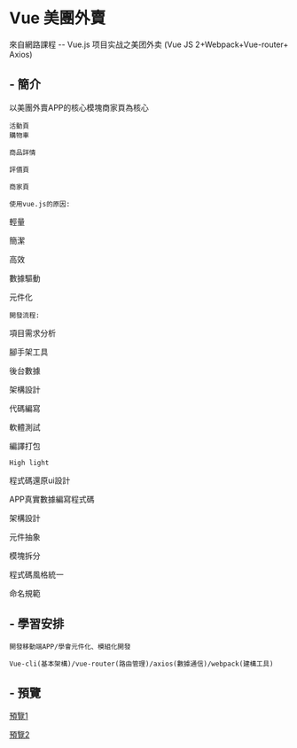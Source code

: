 # Vue 美團外賣

來自網路課程 -- Vue.js 项目实战之美团外卖 (Vue JS 2+Webpack+Vue-router+ Axios)

## - 簡介

以美團外賣APP的核心模塊商家頁為核心
```
活動頁
購物車

商品詳情

評價頁

商家頁
```
`使用vue.js的原因:`

輕量

簡潔

高效

數據驅動

元件化

`開發流程:`

項目需求分析

腳手架工具

後台數據

架構設計

代碼編寫

軟體測試

編譯打包

`High light`

程式碼還原ui設計

APP真實數據編寫程式碼

架構設計

元件抽象

模塊拆分

程式碼風格統一

命名規範

## - 學習安排

`開發移動端APP/學會元件化、模組化開發`

`Vue-cli(基本架構)/vue-router(路由管理)/axios(數據通信)/webpack(建構工具)`



## - 預覽
[預覽1](https://i.imgur.com/ra6iDex.mp4)

[預覽2](https://i.imgur.com/TPWAyjN.mp4)


